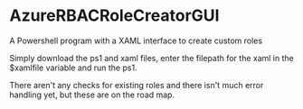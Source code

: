 # AzureRBACRoleCreatorGUI
A Powershell program with a XAML interface to create custom roles


Simply download the ps1 and xaml files, enter the filepath for the xaml in the $xamlfile variable and run the ps1.

There aren't any checks for existing roles and there isn't much error handling yet, but these are on the road map.
